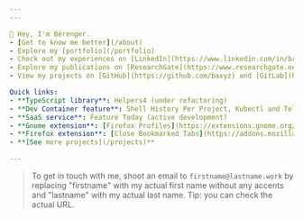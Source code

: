 ```yaml
---
---

🖖 Hey, I'm Bérenger.
- [Get to know me better](/about)
- Explore my [portfolio](/portfolio)
- Check out my experiences on [LinkedIn](https://www.linkedin.com/in/baxyz/)
- Explore my publications on [ResearchGate](https://www.researchgate.net/profile/Berenger-Arnaud)
- View my projects on [GitHub](https://github.com/baxyz) and [GitLab](https://gitlab.com/baxyz)

Quick links:
- **TypeScript library**: Helpers4 (under refactoring)
- **Dev Container feature**: Shell History Per Project, Kubectl and Telepresence
- **SaaS service**: Feature Today (active development)
- **Gnome extension**: [Firefox Profiles](https://extensions.gnome.org/extension/7236/firefox-profiles/)
- **Firefox extension**: [Close Bookmarked Tabs](https://addons.mozilla.org/en/firefox/addon/close-bookmarked-tabs/)
- **[See more projects](/projects)**

---
```


> To get in touch with me, shoot an email to `firstname@lastname.work` by replacing "firstname" with my actual first name without any accents and "lastname" with my actual last name. Tip: you can check the actual URL.

